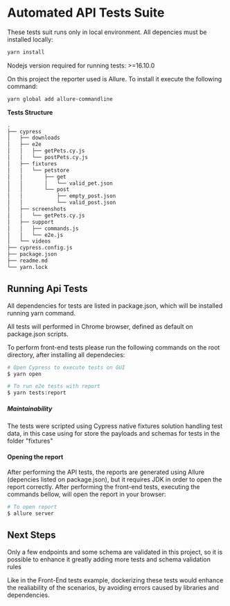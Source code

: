 # Automated API Tests Suite
These tests suit runs only in local environment.
All depencies must be installed locally:

```sh
yarn install
```

Nodejs version required for running tests: >=16.10.0

On this project the reporter used is Allure. To install it execute the following command:
```sh
yarn global add allure-commandline
```


**Tests Structure**

```sh
.
├── cypress
│   ├── downloads
│   ├── e2e
│   │   ├── getPets.cy.js
│   │   └── postPets.cy.js
│   ├── fixtures
│   │   └── petstore
│   │       ├── get
│   │       │   └── valid_pet.json
│   │       └── post
│   │           ├── empty_post.json
│   │           └── valid_post.json
│   ├── screenshots
│   │   └── getPets.cy.js
│   ├── support
│   │   ├── commands.js
│   │   └── e2e.js
│   └── videos
├── cypress.config.js
├── package.json
├── readme.md
└── yarn.lock
```


## Running Api Tests

All dependencies for tests are listed in package.json, which will be installed running yarn command.

All tests will performed in Chrome browser, defined as default on package.json scripts. 

To perform front-end tests please run the following commands on the root directory, after installing all dependecies:

```sh
# Open Cypress to execute tests on GUI 
$ yarn open 

# To run e2e tests with report
$ yarn tests:report
```

##### Maintainability

The tests were scripted using Cypress native fixtures solution handling test data, in this case using for store the payloads and schemas for tests in the folder "fixtures"

#### Opening the report

After performing the API tests, the reports are generated using Allure (depencies listed on package.json), but it requires JDK in order to open the report correctly.
After performing the front-end tests, executing the commands bellow, will open the report in your browser:

```sh
# To open report 
$ allure server
```

## Next Steps

Only a few endpoints and some schema are validated in this project, so it is possible to enhance it greatly adding more tests and schema validation rules

Like in the Front-End tests example, dockerizing these tests would enhance the realiability of the scenarios, by avoiding errors caused by libraries and dependencies.